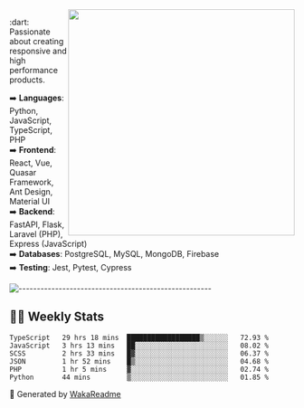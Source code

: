 <img src="https://github-readme-stats.vercel.app/api?username=iguit0&show_icons=true&include_all_commits=true&count_private=true&theme=dracula" min-width="400px" max-width="400px" width="400px" align="right" />

<p align="left"> 
  :dart: Passionate about creating responsive and high performance products.
</p>

<p align="left">
  ➡️ <strong>Languages</strong>: Python, JavaScript, TypeScript, PHP<br>
  ➡️ <strong>Frontend</strong>: React, Vue, Quasar Framework, Ant Design, Material UI<br>
  ➡️ <strong>Backend</strong>: FastAPI, Flask, Laravel (PHP), Express (JavaScript)<br>
  ➡️ <strong>Databases</strong>: PostgreSQL, MySQL, MongoDB, Firebase<br>
  ➡️ <strong>Testing</strong>: Jest, Pytest, Cypress<br>
</p>

![-----------------------------------------------------](https://raw.githubusercontent.com/andreasbm/readme/master/assets/lines/vintage.png)

## :man_technologist: Weekly Stats
<!--START_SECTION:waka-->

```text
TypeScript   29 hrs 18 mins  ██████████████████▒░░░░░░   72.93 %
JavaScript   3 hrs 13 mins   ██░░░░░░░░░░░░░░░░░░░░░░░   08.02 %
SCSS         2 hrs 33 mins   █▓░░░░░░░░░░░░░░░░░░░░░░░   06.37 %
JSON         1 hr 52 mins    █▒░░░░░░░░░░░░░░░░░░░░░░░   04.68 %
PHP          1 hr 5 mins     ▓░░░░░░░░░░░░░░░░░░░░░░░░   02.74 %
Python       44 mins         ▒░░░░░░░░░░░░░░░░░░░░░░░░   01.85 %
```

<!--END_SECTION:waka-->

🚀 Generated by [WakaReadme](https://github.com/athul/waka-readme)

